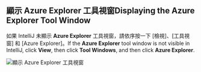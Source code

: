 ## <a name="displaying-the-azure-explorer-tool-window"></a><span data-ttu-id="7ce4a-101">顯示 Azure Explorer 工具視窗</span><span class="sxs-lookup"><span data-stu-id="7ce4a-101">Displaying the Azure Explorer Tool Window</span></span>

<span data-ttu-id="7ce4a-102">如果 IntelliJ 未顯示 **Azure Explorer** 工具視窗，請依序按一下 [檢視]、[工具視窗] 和 [Azure Explorer]。</span><span class="sxs-lookup"><span data-stu-id="7ce4a-102">If the **Azure Explorer** tool window is not visible in IntelliJ, click **View**, then click **Tool Windows**, and then click **Azure Explorer**.</span></span>

![顯示 Azure Explorer 工具視窗](media/azure-toolkit-for-intellij-show-azure-explorer/show-az-exp-01.png)


